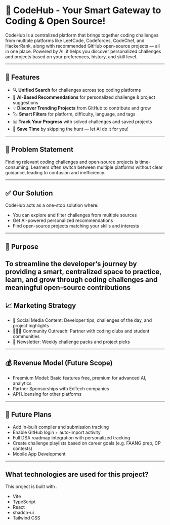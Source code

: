 # 🚀 CodeHub - Your Smart Gateway to Coding & Open Source!

CodeHub is a centralized platform that brings together coding challenges from multiple platforms like LeetCode, Codeforces, CodeChef, and HackerRank, along with recommended GitHub open-source projects — all in one place. Powered by AI, it helps you discover personalized challenges and projects based on your preferences, history, and skill level.

---

## 🌟 Features

- 🔍 **Unified Search** for challenges across top coding platforms
- 🧠 **AI-Based Recommendations** for personalized challenge & project suggestions
- 💡 **Discover Trending Projects** from GitHub to contribute and grow
- 🏷️ **Smart Filters** for platform, difficulty, language, and tags
- 📊 **Track Your Progress** with solved challenges and saved projects
- 🎯 **Save Time** by skipping the hunt — let AI do it for you!

---

## 🧩 Problem Statement

Finding relevant coding challenges and open-source projects is time-consuming. Learners often switch between multiple platforms without clear guidance, leading to confusion and inefficiency.

---

## ✅ Our Solution

CodeHub acts as a one-stop solution where:
- You can explore and filter challenges from multiple sources
- Get AI-powered personalized recommendations
- Find open-source projects matching your skills and interests

---

## 🎯 Purpose

To streamline the developer’s journey by providing a smart, centralized space to practice, learn, and grow through coding challenges and meaningful open-source contributions
---

## 📈 Marketing Strategy

- 📱 Social Media Content: Developer tips, challenges of the day, and project highlights
- 🧑‍🤝‍🧑 Community Outreach: Partner with coding clubs and student communities
- 📰 Newsletter: Weekly challenge packs and project picks

---

## 💰 Revenue Model (Future Scope)

- Freemium Model: Basic features free, premium for advanced AI, analytics
- Partner Sponsorships with EdTech companies
- API Licensing for other platforms

---

## 📅 Future Plans

- Add in-built compiler and submission tracking
- Enable GitHub login + auto-import activity
- Full DSA roadmap integration with personalized tracking
- Create challenge playlists based on career goals (e.g. FAANG prep, CP contests)
- Mobile App Development

---

## What technologies are used for this project?

This project is built with .

- Vite
- TypeScript
- React
- shadcn-ui
- Tailwind CSS

